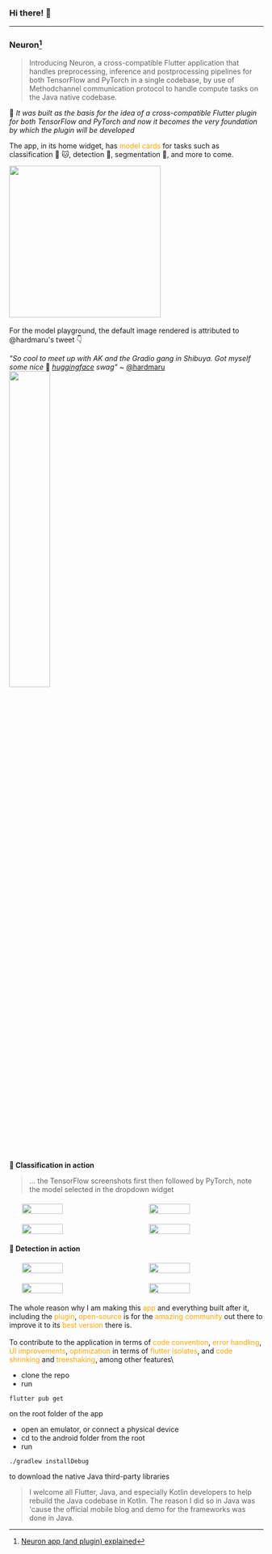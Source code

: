### Hi there! :wave:
***
### Neuron[^1]
> Introducing Neuron, a cross-compatible Flutter application that handles preprocessing, inference and postprocessing pipelines for both TensorFlow and PyTorch in a single codebase, by use of Methodchannel communication protocol to handle compute tasks on the Java native codebase.

:pushpin: _It was built as the basis for the idea of a cross-compatible Flutter plugin for both TensorFlow and PyTorch and now it becomes the very foundation by which the plugin will be developed_

[^1]: [Neuron app (and plugin) explained](https://neurify.vercel.app/labs/spark_neuron)

The app, in its home widget, has <span style="color: orange;">model cards</span> for tasks such as classification :dog: :cat:, detection :blue_car:, segmentation :ocean:, and more to come.

<img src="https://github.com/Marvin-desmond/neuron-models-tests/blob/main/spark-neuron/1-intro.png?raw=true" width="300">\
\
For the model playground, the default image rendered is attributed to @hardmaru's tweet :point_down:

_"So cool to meet up with AK and the Gradio gang in Shibuya. Got myself some nice_ :hugs: _[huggingface](https://twitter.com/huggingface) swag"_ ~ [@hardmaru](https://twitter.com/hardmaru/status/1661233207344496640)
\
<img src="https://github.com/Marvin-desmond/neuron-models-tests/blob/main/spark-neuron/3-classification-no-preds.png?raw=true" width="40%">
\
__:rocket: Classification in action__
> ... the TensorFlow screenshots first then followed by PyTorch, note the model selected in the dropdown widget

<div style="display: flex; justify-content: space-around; margin:20px 0;">
<img src="https://github.com/Marvin-desmond/neuron-models-tests/blob/main/spark-neuron/4-classification-tf-image-model.png?raw=true" width="40%">
<img src="https://github.com/Marvin-desmond/neuron-models-tests/blob/main/spark-neuron/5-classification-tf-preds.png?raw=true" width="40%">
</div>

<div style="display: flex; justify-content: space-around; margin:20px 0;">
<img src="https://github.com/Marvin-desmond/neuron-models-tests/blob/main/spark-neuron/6-classification-pt-image-model.png?raw=true" width="40%">
<img src="https://github.com/Marvin-desmond/neuron-models-tests/blob/main/spark-neuron/7-classification-pt-preds.png?raw=true" width="40%">
</div>

__:rocket: Detection in action__


<div style="display: flex; justify-content: space-around; margin:20px 0;">
<img src="https://github.com/Marvin-desmond/neuron-models-tests/blob/main/spark-neuron/8-detection-tf-image-model.png?raw=true" width="40%">
<img src="https://github.com/Marvin-desmond/neuron-models-tests/blob/main/spark-neuron/9-detection-tf-preds.png?raw=true" width="40%">
</div>

<div style="display: flex; justify-content: space-around; margin:20px 0;">
<img src="https://github.com/Marvin-desmond/neuron-models-tests/blob/main/spark-neuron/10-detection-pt-image-model.png?raw=true" width="40%">
<img src="https://github.com/Marvin-desmond/neuron-models-tests/blob/main/spark-neuron/11-detection-pt-preds.png?raw=true" width="40%">
</div>

The whole reason why I am making this <span style="color: orange">app</span> and everything built after it, including the <span style="color: orange">plugin</span>, <span style="color: orange">open-source</span> is for the <span style="color: orange">amazing community</span> out there to improve it to its <span style="color: orange">best version</span> there is.\
\
To contribute to the application in terms of <span style="color: orange">code convention</span>, <span style="color: orange">error handling</span>, <span style="color: orange">UI improvements</span>, <span style="color: orange">optimization</span> in terms of <span style="color: orange">flutter isolates</span>, and <span style="color: orange">code shrinking</span> and <span style="color: orange">treeshaking</span>, among other features\
- clone the repo
- run 
```
flutter pub get
```
on the root folder of the app
- open an emulator, or connect a physical device
- cd to the android folder from the root
- run 
```
./gradlew installDebug
```  
to download the native Java third-party libraries


> I welcome all Flutter, Java, and especially Kotlin developers to help rebuild the Java codebase in Kotlin. The reason I did so in Java was 'cause the official mobile blog and demo for the frameworks was done in Java.